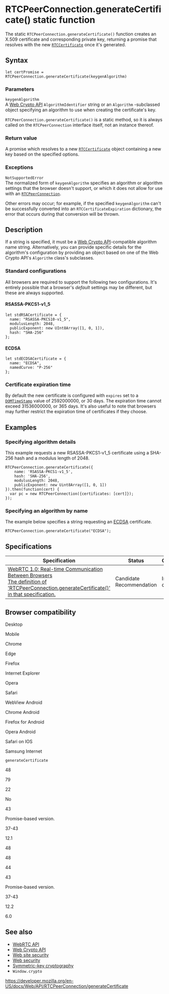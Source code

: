 RTCPeerConnection.generateCertificate() static function
=======================================================

The static `RTCPeerConnection.generateCertificate()` function creates an X.509 certificate and corresponding private key, returning a promise that resolves with the new [`RTCCertificate`](../rtccertificate) once it's generated.

Syntax
------

    let certPromise = RTCPeerConnection.generateCertificate(keygenAlgorithm)

### Parameters

`keygenAlgorithm`  
A [Web Crypto API](../web_crypto_api) <span class="page-not-created">`AlgorithmIdentifier`</span> string or an <span class="page-not-created">`Algorithm`</span> -subclassed object specifying an algorithm to use when creating the certificate's key.

`RTCPeerConnection.generateCertificate()` is a static method, so it is always called on the `RTCPeerConnection` interface itself, not an instance thereof.

### Return value

A promise which resolves to a new [`RTCCertificate`](../rtccertificate) object containing a new key based on the specified options.

### Exceptions

`NotSupportedError`  
The normalized form of `keygenAlgorithm` specifies an algorithm or algorithm settings that the browser doesn't support, or which it does not allow for use with an [`RTCPeerConnection`](../rtcpeerconnection).

Other errors may occur; for example, if the specified `keygenAlgorithm` can't be successfully converted into an <span class="page-not-created">`RTCCertificateExpiration`</span> dictionary, the error that occurs during that conversion will be thrown.

Description
-----------

If a string is specified, it must be a [Web Crypto API](../web_crypto_api)-compatible algorithm name string. Alternatively, you can provide specific details for the algorithm's configuration by providing an object based on one of the Web Crypto API's <span class="page-not-created">`Algorithm`</span> class's subclasses.

### Standard configurations

All browsers are required to support the following two configurations. It's entirely possible that a browser's *default* settings may be different, but these are always supported.

#### RSASSA-PKCS1-v1\_5

    let stdRSACertificate = {
      name: "RSASSA-PKCS10-v1_5",
      modulusLength: 2048,
      publicExponent: new UInt8Array([1, 0, 1]),
      hash: "SHA-256"
    };

#### ECDSA

    let stdECDSACertificate = {
      name: "ECDSA",
      namedCurve: "P-256"
    };

### Certificate expiration time

By default the new certificate is configured with `expires` set to a [`DOMTimeStamp`](../domtimestamp) value of 2592000000, or 30 days. The expiration time cannot exceed 31536000000, or 365 days. It's also useful to note that browsers may further restrict the expiration time of certificates if they choose.

Examples
--------

### Specifying algorithm details

This example requests a new RSASSA-PKCS1-v1\_5 certificate using a SHA-256 hash and a modulus length of 2048.

    RTCPeerConnection.generateCertificate({
        name: 'RSASSA-PKCS1-v1_5',
        hash: 'SHA-256',
        modulusLength: 2048,
        publicExponent: new Uint8Array([1, 0, 1])
    }).then(function(cert) {
      var pc = new RTCPeerConnection({certificates: [cert]});
    });

### Specifying an algorithm by name

The example below specifies a string requesting an [ECDSA](https://en.wikipedia.org/wiki/Elliptic_Curve_Digital_Signature_Algorithm) certificate.

    RTCPeerConnection.generateCertificate("ECDSA");

Specifications
--------------

<table><thead><tr class="header"><th>Specification</th><th>Status</th><th>Comment</th></tr></thead><tbody><tr class="odd"><td><a href="https://w3c.github.io/webrtc-pc/#dom-rtcpeerconnection-generatecertificate">WebRTC 1.0: Real-time Communication Between Browsers<br />
<span class="small">The definition of 'RTCPeerConnection.generateCertificate()' in that specification.</span></a></td><td><span class="spec-cr">Candidate Recommendation</span></td><td>Initial definition.</td></tr></tbody></table>

Browser compatibility
---------------------

Desktop

Mobile

Chrome

Edge

Firefox

Internet Explorer

Opera

Safari

WebView Android

Chrome Android

Firefox for Android

Opera Android

Safari on IOS

Samsung Internet

`generateCertificate`

48

79

22

No

43

Promise-based version.

37-43

12.1

48

48

44

43

Promise-based version.

37-43

12.2

6.0

See also
--------

-   [WebRTC API](../webrtc_api)
-   [Web Crypto API](../web_crypto_api)
-   [Web site security](https://developer.mozilla.org/en-US/docs/Learn/Server-side/First_steps/Website_security)
-   [Web security](https://developer.mozilla.org/en-US/docs/Web/Security)
-   [Symmetric-key cryptography](https://developer.mozilla.org/en-US/docs/Glossary/Symmetric-key_cryptography)
-   `Window.crypto`

<a href="https://developer.mozilla.org/en-US/docs/Web/API/RTCPeerConnection/generateCertificate" class="_attribution-link">https://developer.mozilla.org/en-US/docs/Web/API/RTCPeerConnection/generateCertificate</a>
